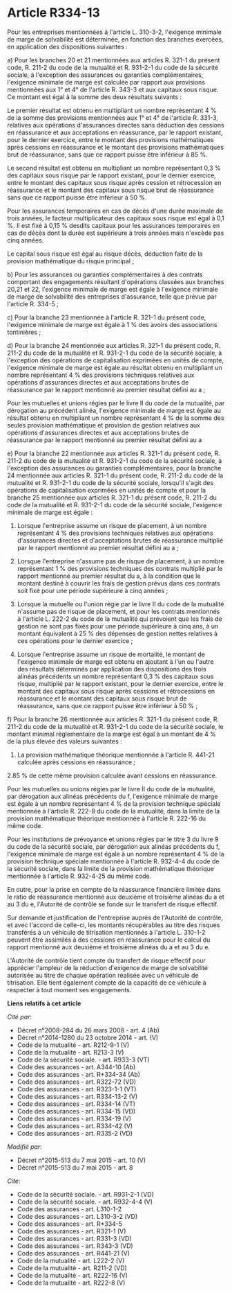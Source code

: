 # Article R334-13

Pour les entreprises mentionnées à l'article L. 310-3-2, l'exigence minimale de marge de solvabilité est déterminée, en
fonction des branches exercées, en application des dispositions suivantes : 

a) Pour les branches 20 et 21 mentionnées aux articles R. 321-1 du présent code, R. 211-2 du code de la mutualité et R.
931-2-1 du code de la sécurité sociale, à l'exception des assurances ou garanties complémentaires, l'exigence minimale de
marge est calculée par rapport aux provisions mentionnées aux 1° et 4° de l'article R. 343-3 et aux capitaux sous risque. Ce
montant est égal à la somme des deux résultats suivants : 

Le premier résultat est obtenu en multipliant un nombre représentant 4 % de la somme des provisions mentionnées aux 1° et 4°
de l'article R. 331-3, relatives aux opérations d'assurances directes sans déduction des cessions en réassurance et aux
acceptations en réassurance, par le rapport existant, pour le dernier exercice, entre le montant des provisions mathématiques
après cessions en réassurance et le montant des provisions mathématiques brut de réassurance, sans que ce rapport puisse être
inférieur à 85 %. 

Le second résultat est obtenu en multipliant un nombre représentant 0,3 % des capitaux sous risque par le rapport existant,
pour le dernier exercice, entre le montant des capitaux sous risque après cession et rétrocession en réassurance et le
montant des capitaux sous risque brut de réassurance sans que ce rapport puisse être inférieur à 50 %. 

Pour les assurances temporaires en cas de décès d'une durée maximale de trois années, le facteur multiplicateur des capitaux
sous risque est égal à 0,1 %. Il est fixé à 0,15 % desdits capitaux pour les assurances temporaires en cas de décès dont la
durée est supérieure à trois années mais n'excède pas cinq années. 

Le capital sous risque est égal au risque décès, déduction faite de la provision mathématique du risque principal ; 

b) Pour les assurances ou garanties complémentaires à des contrats comportant des engagements résultant d'opérations classées
aux branches 20,21 et 22, l'exigence minimale de marge est égale à l'exigence minimale de marge de solvabilité des
entreprises d'assurance, telle que prévue par l'article R. 334-5 ; 

c) Pour la branche 23 mentionnée à l'article R. 321-1 du présent code, l'exigence minimale de marge est égale à 1 % des
avoirs des associations tontinières ; 

d) Pour la branche 24 mentionnée aux articles R. 321-1 du présent code, R. 211-2 du code de la mutualité et R. 931-2-1 du
code de la sécurité sociale, à l'exception des opérations de capitalisation exprimées en unités de compte, l'exigence
minimale de marge est égale au résultat obtenu en multipliant un nombre représentant 4 % des provisions techniques relatives
aux opérations d'assurances directes et aux acceptations brutes de réassurance par le rapport mentionné au premier résultat
défini au a ; 

Pour les mutuelles et unions régies par le livre II du code de la mutualité, par dérogation au précédent alinéa, l'exigence
minimale de marge est égale au résultat obtenu en multipliant un nombre représentant 4 % de la somme des seules provision
mathématique et provision de gestion relatives aux opérations d'assurances directes et aux acceptations brutes de réassurance
par le rapport mentionné au premier résultat défini au a 

e) Pour la branche 22 mentionnée aux articles R. 321-1 du présent code, R. 211-2 du code de la mutualité et R. 931-2-1 du
code de la sécurité sociale, à l'exception des assurances ou garanties complémentaires, pour la branche 24 mentionnée aux
articles R. 321-1 du présent code, R. 211-2 du code de la mutualité et R. 931-2-1 du code de la sécurité sociale, lorsqu'il
s'agit des opérations de capitalisation exprimées en unités de compte et pour la branche 25 mentionnée aux articles R. 321-1
du présent code, R. 211-2 du code de la mutualité et R. 931-2-1 du code de la sécurité sociale, l'exigence minimale de marge
est égale : 

1. Lorsque l'entreprise assume un risque de placement, à un nombre représentant 4 % des provisions techniques relatives aux
opérations d'assurances directes et d'acceptations brutes de réassurance multiplié par le rapport mentionné au premier
résultat défini au a ; 

2. Lorsque l'entreprise n'assume pas de risque de placement, à un nombre représentant 1 % des provisions techniques des
contrats multiplié par le rapport mentionné au premier résultat du a, à la condition que le montant destiné à couvrir les
frais de gestion prévus dans ces contrats soit fixé pour une période supérieure à cinq années ; 

3. Lorsque la mutuelle ou l'union régie par le livre II du code de la mutualité n'assume pas de risque de placement, et pour
les contrats mentionnés à l'article L. 222-2 du code de la mutualité qui prévoient que les frais de gestion ne sont pas fixés
pour une période supérieure à cinq ans, à un montant équivalent à 25 % des dépenses de gestion nettes relatives à ces
opérations pour le dernier exercice ; 

4. Lorsque l'entreprise assume un risque de mortalité, le montant de l'exigence minimale de marge est obtenu en ajoutant à
l'un ou l'autre des résultats déterminés par application des dispositions des trois alinéas précédents un nombre représentant
0,3 % des capitaux sous risque, multiplié par le rapport existant, pour le dernier exercice, entre le montant des capitaux
sous risque après cessions et rétrocessions en réassurance et le montant des capitaux sous risque brut de réassurance, sans
que ce rapport puisse être inférieur à 50 % ; 

f) Pour la branche 26 mentionnée aux articles R. 321-1 du présent code, R. 211-2 du code de la mutualité et R. 931-2-1 du
code de la sécurité sociale, le montant minimal réglementaire de la marge est égal à un montant de 4 % de la plus élevée des
valeurs suivantes : 

1. La provision mathématique théorique mentionnée à l'article R. 441-21 calculée après cessions en réassurance ; 

2.85 % de cette même provision calculée avant cessions en réassurance. 

Pour les mutuelles ou unions régies par le livre II du code de la mutualité, par dérogation aux alinéas précédents du f,
l'exigence minimale de marge est égale à un nombre représentant 4 % de la provision technique spéciale mentionnée à l'article
R. 222-8 du code de la mutualité, dans la limite de la provision mathématique théorique mentionnée à l'article R. 222-16 du
même code. 

Pour les institutions de prévoyance et unions régies par le titre 3 du livre 9 du code de la sécurité sociale, par dérogation
aux alinéas précédents du f, l'exigence minimale de marge est égale à un nombre représentant 4 % de la provision technique
spéciale mentionnée à l'article R. 932-4-4 du code de la sécurité sociale, dans la limite de la provision mathématique
théorique mentionnée à l'article R. 932-4-25 du même code. 

En outre, pour la prise en compte de la réassurance financière limitée dans le ratio de réassurance mentionné aux deuxième et
troisième alinéas du a et au 3 du e, l'Autorité de contrôle se fonde sur le transfert de risque effectif. 

Sur demande et justification de l'entreprise auprès de l'Autorité de contrôle, et avec l'accord de celle-ci, les montants
récupérables au titre des risques transférés à un véhicule de titrisation mentionnés à l'article L. 310-1-2 peuvent être
assimilés à des cessions en réassurance pour le calcul du rapport mentionné aux deuxième et troisième alinéas du a et au 3 du
e. 

L'Autorité de contrôle tient compte du transfert de risque effectif pour apprécier l'ampleur de la réduction d'exigence de
marge de solvabilité autorisée au titre de chaque opération réalisée avec un véhicule de titrisation. Elle tient également
compte de la capacité de ce véhicule à respecter à tout moment ses engagements.

**Liens relatifs à cet article**

_Cité par_:

  - Décret n°2008-284 du 26 mars 2008 - art. 4 (Ab)
  - Décret n°2014-1280 du 23 octobre 2014 - art. (V)
  - Code de la mutualité - art. R212-9-1 (V)
  - Code de la mutualité - art. R213-3 (V)
  - Code de la sécurité sociale. - art. R933-3 (VT)
  - Code des assurances - art. A344-10 (Ab)
  - Code des assurances - art. R*334-34 (Ab)
  - Code des assurances - art. R322-72 (VD)
  - Code des assurances - art. R323-1-1 (VT)
  - Code des assurances - art. R334-13-2 (V)
  - Code des assurances - art. R334-14 (VT)
  - Code des assurances - art. R334-15 (VD)
  - Code des assurances - art. R334-19 (V)
  - Code des assurances - art. R334-42 (V)
  - Code des assurances - art. R335-2 (VD)

_Modifié par_:

  - Décret n°2015-513 du 7 mai 2015 - art. 10 (V)
  - Décret n°2015-513 du 7 mai 2015 - art. 8

_Cite_:

  - Code de la sécurité sociale. - art. R931-2-1 (VD)
  - Code de la sécurité sociale. - art. R932-4-4 (V)
  - Code des assurances - art. L310-1-2
  - Code des assurances - art. L310-3-2 (VD)
  - Code des assurances - art. R*334-5
  - Code des assurances - art. R321-1 (V)
  - Code des assurances - art. R331-3 (VD)
  - Code des assurances - art. R343-3 (VD)
  - Code des assurances - art. R441-21 (V)
  - Code de la mutualité - art. L222-2 (V)
  - Code de la mutualité - art. R211-2 (VD)
  - Code de la mutualité - art. R222-16 (V)
  - Code de la mutualité - art. R222-8 (V)
